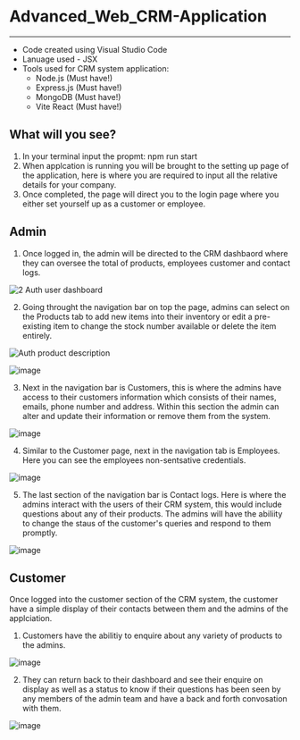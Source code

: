 # Advanced_Web_CRM-Application
---------------------------------------------
* Code created using Visual Studio Code
* Lanuage used - JSX
* Tools used for CRM system application:
  - Node.js (Must have!)
  - Express.js (Must have!)
  - MongoDB (Must have!)
  - Vite React (Must have!)


What will you see?
-------------------------

1. In your terminal input the propmt: npm run start
2. When applcation is running you will be brought to the setting up page of the application, here is where you are required to input all the relative details for your company.
3. Once completed, the page will direct you to the login page where you either set yourself up as a customer or employee.

Admin
-------------------

1. Once logged in, the admin will be directed to the CRM dashbaord where they can oversee the total of products, employees customer and contact logs.

![2 Auth user dashboard ](https://github.com/Celiix/Advanced_Web_CRM-Application/assets/92170983/49936b23-2bca-4eef-8286-9404a238d2f9)


2. Going throught the navigation bar on top the page, admins can select on the Products tab to add new items into their inventory or edit a pre- existing item to change the stock number available or delete the item entirely.

![Auth product description](https://github.com/Celiix/Advanced_Web_CRM-Application/assets/92170983/8d1408d9-45cb-4cb4-9621-adf1c125ca87)

![image](https://github.com/Celiix/Advanced_Web_CRM-Application/assets/92170983/27a05510-e838-42ca-ac03-347e4f553953)

3. Next in the navigation bar is Customers, this is where the admins have access to their customers information which consists of their names, emails, phone number and address. Within this section the admin can alter and update their information or remove them from the system.

![image](https://github.com/Celiix/Advanced_Web_CRM-Application/assets/92170983/81555e8d-a8b8-4380-9941-f0504510176e)


4. Similar to the Customer page, next in the navigation tab is Employees. Here you can see the employees non-sentsative credentials.

![image](https://github.com/Celiix/Advanced_Web_CRM-Application/assets/92170983/f77cb065-cd0a-4561-ad63-39b348850346)

5. The last section of the navigation bar is Contact logs. Here is where the admins interact with the users of their CRM system, this would include questions about any of their products. The admins will have the abiliity to change the staus of the customer's queries and respond to them promptly. 

![image](https://github.com/Celiix/Advanced_Web_CRM-Application/assets/92170983/44020aca-958e-45db-acee-f55e7474c6f7)

Customer
---------------------
Once logged into the customer section of the CRM system, the customer have a simple display of their contacts between them and the admins of the applciation. 

1. Customers have the abilitiy to enquire about any variety of products to the admins.

![image](https://github.com/Celiix/Advanced_Web_CRM-Application/assets/92170983/eba26123-4198-4658-ad43-b467846ce024)


2. They can return back to their dashboard and see their enquire on display as well as a status to know if their questions has been seen by any members of the admin team and have a back and forth convosation with them.

![image](https://github.com/Celiix/Advanced_Web_CRM-Application/assets/92170983/9144d1ff-550f-447d-98a3-2cb3b72864b4)



